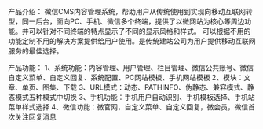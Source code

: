 ﻿产品介绍：
微信CMS内容管理系统，帮助用户从传统使用到实现向移动互联网转型，同一后台，面向PC、手机、微信多个终端，提供了以微网站为核心等周边功能。并可以针对不同终端的特点显示了不同的显示风格和样式。
可以根据不用的功能定制不用的解决方案提供给用户使用。是传统建站公司为用户提供移动互联网服务的最佳选择。
 
产品功能：
1、系统功能：内容管理、用户管理、栏目管理、微信公共账号、微信自定义菜单、自定义回复、系统配置、PC网站模板、手机网站模板
2、模块：文章、单页、图集、下载
3、URL模式：动态、PATHINFO、伪静态、兼容模式、静态模式五种模式中切换
3、手机功能：手机用户自动识别、手机模板选择、手机站菜单样式选择
4、微信功能：微官网，自定义菜单、自定义回复，微会员，微信首次关注回复消息
